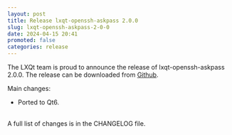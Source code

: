 ```yaml
---
layout: post
title: Release lxqt-openssh-askpass 2.0.0
slug: lxqt-openssh-askpass-2-0-0
date: 2024-04-15 20:41
promoted: false
categories: release
---
```


The LXQt team is proud to announce the release of lxqt-openssh-askpass 2.0.0.
The release can be downloaded from [Github](https://github.com/lxqt/lxqt-openssh-askpass/releases).

Main changes:

 * Ported to Qt6.

<br/>
A full list of changes is in the CHANGELOG file.
<br/>
